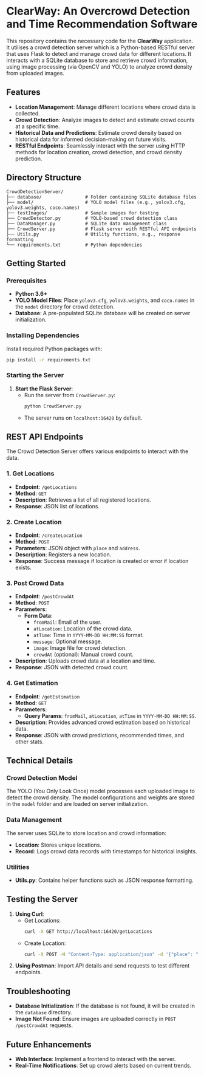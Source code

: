 # ClearWay: An Overcrowd Detection and Time Recommendation Software

This repository contains the necessary code for the **ClearWay** application. It utilises a crowd detection server which is a Python-based RESTful server that uses Flask to detect and manage crowd data for different locations. It interacts with a SQLite database to store and retrieve crowd information, using image processing (via OpenCV and YOLO) to analyze crowd density from uploaded images.

## Features

- **Location Management**: Manage different locations where crowd data is collected.
- **Crowd Detection**: Analyze images to detect and estimate crowd counts at a specific time.
- **Historical Data and Predictions**: Estimate crowd density based on historical data for informed decision-making on future visits.
- **RESTful Endpoints**: Seamlessly interact with the server using HTTP methods for location creation, crowd detection, and crowd density prediction.

## Directory Structure

```plaintext
CrowdDetectionServer/
├── database/                # Folder containing SQLite database files
├── model/                   # YOLO model files (e.g., yolov3.cfg, yolov3.weights, coco.names)
├── testImages/              # Sample images for testing
├── CrowdDetector.py         # YOLO-based crowd detection class
├── DataManager.py           # SQLite data management class
├── CrowdServer.py           # Flask server with RESTful API endpoints
├── Utils.py                 # Utility functions, e.g., response formatting
└── requirements.txt         # Python dependencies
```

## Getting Started

### Prerequisites

- **Python 3.6+**
- **YOLO Model Files**: Place `yolov3.cfg`, `yolov3.weights`, and `coco.names` in the `model` directory for crowd detection.
- **Database**: A pre-populated SQLite database will be created on server initialization.

### Installing Dependencies

Install required Python packages with:

```bash
pip install -r requirements.txt
```

### Starting the Server

1. **Start the Flask Server**:
   - Run the server from `CrowdServer.py`:
     ```bash
     python CrowdServer.py
     ```
   - The server runs on `localhost:16420` by default.

## REST API Endpoints

The Crowd Detection Server offers various endpoints to interact with the data.

### 1. **Get Locations**

   - **Endpoint**: `/getLocations`
   - **Method**: `GET`
   - **Description**: Retrieves a list of all registered locations.
   - **Response**: JSON list of locations.

### 2. **Create Location**

   - **Endpoint**: `/createLocation`
   - **Method**: `POST`
   - **Parameters**: JSON object with `place` and `address`.
   - **Description**: Registers a new location.
   - **Response**: Success message if location is created or error if location exists.

### 3. **Post Crowd Data**

   - **Endpoint**: `/postCrowdAt`
   - **Method**: `POST`
   - **Parameters**:
     - **Form Data**:
       - `fromMail`: Email of the user.
       - `atLocation`: Location of the crowd data.
       - `atTime`: Time in `YYYY-MM-DD HH:MM:SS` format.
       - `message`: Optional message.
       - `image`: Image file for crowd detection.
       - `crowdAt` (optional): Manual crowd count.
   - **Description**: Uploads crowd data at a location and time.
   - **Response**: JSON with detected crowd count.

### 4. **Get Estimation**

   - **Endpoint**: `/getEstimation`
   - **Method**: `GET`
   - **Parameters**:
     - **Query Params**: `fromMail`, `atLocation`, `atTime` in `YYYY-MM-DD HH:MM:SS`.
   - **Description**: Provides advanced crowd estimation based on historical data.
   - **Response**: JSON with crowd predictions, recommended times, and other stats.

## Technical Details

### Crowd Detection Model

The YOLO (You Only Look Once) model processes each uploaded image to detect the crowd density. The model configurations and weights are stored in the `model` folder and are loaded on server initialization.

### Data Management

The server uses SQLite to store location and crowd information:
- **Location**: Stores unique locations.
- **Record**: Logs crowd data records with timestamps for historical insights.

### Utilities

- **Utils.py**: Contains helper functions such as JSON response formatting.

## Testing the Server

1. **Using Curl**:
   - Get Locations:
     ```bash
     curl -X GET http://localhost:16420/getLocations
     ```
   - Create Location:
     ```bash
     curl -X POST -H "Content-Type: application/json" -d '{"place": "MG Road", "address": "Bangalore"}' http://localhost:16420/createLocation
     ```
2. **Using Postman**: Import API details and send requests to test different endpoints.

## Troubleshooting

- **Database Initialization**: If the database is not found, it will be created in the `database` directory.
- **Image Not Found**: Ensure images are uploaded correctly in `POST /postCrowdAt` requests.

## Future Enhancements

- **Web Interface**: Implement a frontend to interact with the server.
- **Real-Time Notifications**: Set up crowd alerts based on current trends.